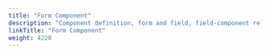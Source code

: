 ```yaml
---
title: "Form Component"
description: "Component definition, form and field, field-component relationship"
linkTitle: "Form Component"
weight: 4220
---
```


